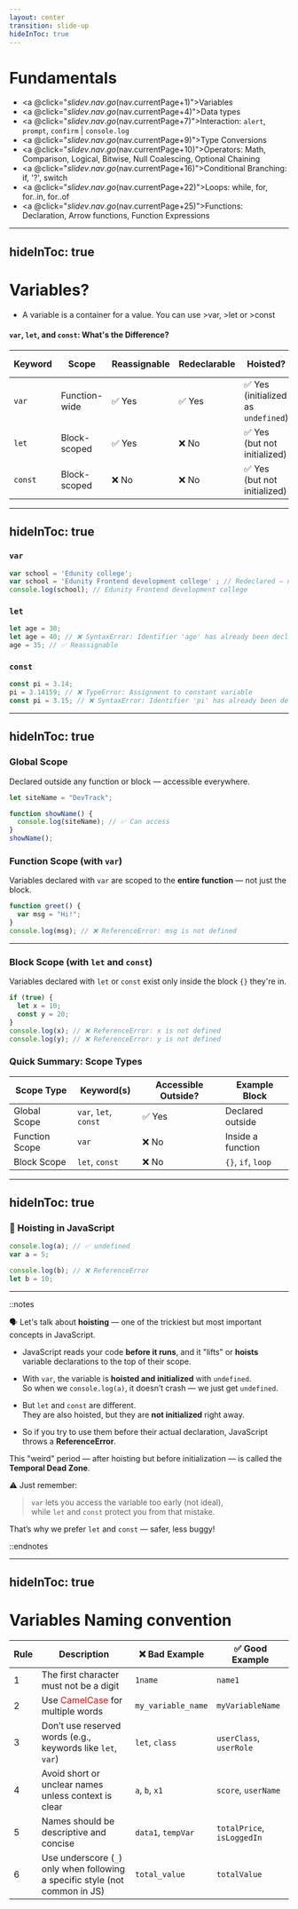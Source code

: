 ```yaml
---
layout: center
transition: slide-up
hideInToc: true
---
```


# Fundamentals

<div mt-2 />

- <a @click="$slidev.nav.go($nav.currentPage+1)">Variables</a>
- <a @click="$slidev.nav.go($nav.currentPage+4)">Data types</a>
- <a @click="$slidev.nav.go($nav.currentPage+7)">Interaction: `alert`, `prompt`, `confirm` | `console.log`</a>
- <a @click="$slidev.nav.go($nav.currentPage+9)">Type Conversions</a>
- <a @click="$slidev.nav.go($nav.currentPage+10)">Operators: Math, Comparison, Logical, Bitwise, Null Coalescing, Optional Chaining</a>
- <a @click="$slidev.nav.go($nav.currentPage+16)">Conditional Branching: if, '?', switch</a>
- <a @click="$slidev.nav.go($nav.currentPage+22)">Loops: while, for, for..in, for..of</a>
- <a @click="$slidev.nav.go($nav.currentPage+25)">Functions: Declaration, Arrow functions, Function Expressions</a>

---
hideInToc: true
---

# Variables?

- A variable is a container for a value. You can use >var, >let or >const

<div class='mt-6'></div>

#### `var`, `let`, and `const`: What's the Difference?
<div class='mt-6'></div>

| Keyword | Scope         | Reassignable | Redeclarable | Hoisted?                   | Use Case            |
|---------|---------------|--------------|---------------|-----------------------------|----------------------|
| `var`   | Function-wide | ✅ Yes       | ✅ Yes        | ✅ Yes (initialized as `undefined`) | Old JS (avoid now)   |
| `let`   | Block-scoped  | ✅ Yes       | ❌ No         | ✅ Yes (but not initialized) | Modern variable      |
| `const` | Block-scoped  | ❌ No        | ❌ No         | ✅ Yes (but not initialized) | For fixed values     |


---
hideInToc: true
---

### `var`

```js {monaco-run}{autorun: false}
var school = 'Edunity college';
var school = 'Edunity Frontend development college' ; // Redeclared — no error
console.log(school); // Edunity Frontend development college
```

### `let`
```js {monaco-run}{autorun: false}
let age = 30;
let age = 40; // ❌ SyntaxError: Identifier 'age' has already been declared
age = 35; // ✅ Reassignable

```
### `const`
```js
const pi = 3.14;
pi = 3.14159; // ❌ TypeError: Assignment to constant variable
const pi = 3.15; // ❌ SyntaxError: Identifier 'pi' has already been declared
```
---
hideInToc: true
---

###  Global Scope

Declared outside any function or block — accessible everywhere.

```js {monaco-run}
let siteName = "DevTrack";

function showName() {
  console.log(siteName); // ✅ Can access
}
showName();
```

###  Function Scope (with `var`)

Variables declared with `var` are scoped to the **entire function** — not just the block.

```js {monaco-run}
function greet() {
  var msg = "Hi!";
}
console.log(msg); // ❌ ReferenceError: msg is not defined
```

---

###  Block Scope (with `let` and `const`)

Variables declared with `let` or `const` exist only inside the block `{}` they're in.

```js {monaco-run}
if (true) {
  let x = 10;
  const y = 20;
}
console.log(x); // ❌ ReferenceError: x is not defined
console.log(y); // ❌ ReferenceError: y is not defined
```


### Quick Summary: Scope Types

| Scope Type     | Keyword(s)        | Accessible Outside? | Example Block      |
|----------------|-------------------|----------------------|--------------------|
| Global Scope   | `var`, `let`, `const` | ✅ Yes           | Declared outside   |
| Function Scope | `var`              | ❌ No               | Inside a function  |
| Block Scope    | `let`, `const`     | ❌ No               | `{}`, `if`, `loop` |


---
hideInToc: true
---

### 🔼 Hoisting in JavaScript

```js {monaco-run}
console.log(a); // ✅ undefined
var a = 5;

console.log(b); // ❌ ReferenceError
let b = 10;
```

---

::notes

🗣️ Let's talk about **hoisting** — one of the trickiest but most important concepts in JavaScript.

- JavaScript reads your code **before it runs**, and it "lifts" or **hoists** variable declarations to the top of their scope.
  
- With `var`, the variable is **hoisted and initialized** with `undefined`.  
  So when we `console.log(a)`, it doesn’t crash — we just get `undefined`.

- But `let` and `const` are different.  
  They are also hoisted, but they are **not initialized** right away.

- So if you try to use them before their actual declaration, JavaScript throws a **ReferenceError**.

This "weird" period — after hoisting but before initialization — is called the **Temporal Dead Zone**.

⚠️ Just remember:  
> `var` lets you access the variable too early (not ideal),  
> while `let` and `const` protect you from that mistake.

That’s why we prefer `let` and `const` — safer, less buggy!

::endnotes


---
hideInToc: true
---

# Variables Naming  convention 

| Rule   | Description                                                               | ❌ Bad Example     | ✅ Good Example         |
|--------|---------------------------------------------------------------------------|--------------------|-------------------------|
| 1      | The first character must not be a digit                                   | `1name`            | `name1`                 |
| 2      | Use <span style="color:red">CamelCase</span> for multiple words           | `my_variable_name` | `myVariableName`        |
| 3      | Don’t use reserved words (e.g., keywords like `let`, `var`)               | `let`, `class`     | `userClass`, `userRole` |
| 4      | Avoid short or unclear names unless context is clear                      | `a`, `b`, `x1`     | `score`, `userName`     |
| 5      | Names should be descriptive and concise                                   | `data1`, `tempVar` | `totalPrice`, `isLoggedIn` |
| 6      | Use underscore (`_`) only when following a specific style (not common in JS) | `total_value`    | `totalValue`            |
